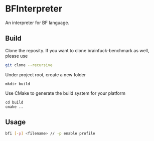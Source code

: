 # BFInterpreter
An interpreter for BF language.
## Build
Clone the reposity. If you want to clone brainfuck-benchmark as well, please use
```bash
git clone --recursive 
```
Under project root, create a new folder
```
mkdir build
```
Use CMake to generate the build system for your platform
```
cd build
cmake ..
```
## Usage
```bash
bfi [-p] <filename> // -p enable profile
```
